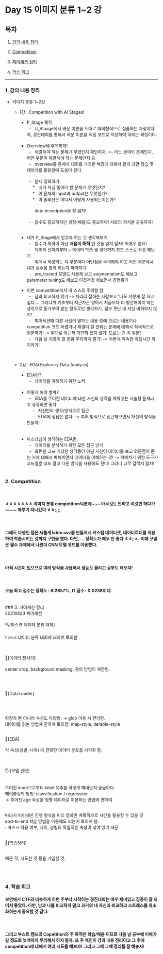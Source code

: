 # Day 15 이미지 분류 1~2 강

## 목차 

1. [강의 내용 정리](#1-강의-내용-정리)

2. [Competition](#2-Competition)

3. [피어세션 정리](#3-피어세션-정리)

<!--4. [흥미있던 질문들](#4-흥미있던-질문들)-->

4. [학습 회고](#4-학습-회고)



----

### 1. 강의 내용 정리

* 이미지 분류 1~2강
    * 1강 : Competition with AI Stages!
        * P_Stage 목적<br>
        &nbsp; - &nbsp; U_Staage에서 배운 이론을 토대로 대회형식으로 실습하는 과정이다. 즉, 경진대회를 통해서 배운 이론을 직접 코드로 작성하여 익히는 과정이다. <br>
        <br>

        * Overview에 주목하자!<br>
        &nbsp; - &nbsp; 해결해야 하는 문제가 무엇인지 확인하자. <- 어느 분야의 문제인지, 어떤 부분이 해결해야 되는 문제인지 등<br>
        &nbsp; - &nbsp; overview를 통해서 대회를 개최한 배경에 대해서 알게 되면 학습 및 데이터를 활용할때 도움이 된다.<br><br>
        &nbsp; - &nbsp; 문제 정의하기!<br>
        &nbsp;&nbsp;&nbsp;&nbsp; * &nbsp; 내가 지금 풀어야 할 문제가 무엇인지? <br>
        &nbsp;&nbsp;&nbsp;&nbsp; * &nbsp; 이 문제의 input과 output은 무엇인가?<br>
        &nbsp;&nbsp;&nbsp;&nbsp; * &nbsp; 이 솔루션은 어디서 어떻게 사용되는지는가?<br><br>
        &nbsp; - &nbsp; data description을 잘 읽자!<br><br>
        &nbsp; - &nbsp; 등수도 중요하지만 성장(배움)도 중요하다! 서로의 지식을 공유하자!<br>
        <br>

        * 내가 P_Stage에서 얻고자 하는 것 생각해보기 <br>
        &nbsp; - &nbsp; 등수가 목적이 아닌 __배움이 목적__ 인 것을 잊지 말자!!!!(매우 중요)<br>
        &nbsp; - &nbsp; 데이터 전처리부터 ~ 데이터 학습 및 평가까지 코드 스스로 작성 해보기<br>
        &nbsp; - &nbsp; 위에서 작성하는 각 부분마다 어떤점을 주의해야 하고 어떤 부분에서 내가 실수를 많이 하는지 파악하기<br>
        &nbsp; - &nbsp; pre_trained 모델도 사용해 보고 augmentation도 해보고 parameter tuning도 해보고 이것저것 해보면서 경험쌓기<br>

        * 이번 competition에서 내 스스로 주의할 점<br>
        &nbsp; - &nbsp; 남과 비교하지 않기 -> 차리리 잘하는 사람보고 '나도 저렇게 잘 하고 싶디.... 그러니까 기초부터 차근차근 쌓아서 지금보다 더 발전해야지'라는 생각으로 동기부여 받는 정도로만 생각하기, 결코 못난 내 자신 비하하지 않기!<br>
        &nbsp; - &nbsp; 피어세션때 다른 사람이 말하는 내용 중에 모르는 내용이나 competition 코드 어렵거나 해결이 잘 안되는 문제에 대해서 적극적으로 질문하기! -> 절대로 아는척 가만히 있지 않기! 모르는 건 꼭 질문! <br>
        &nbsp; - &nbsp; 다음 날 지장이 갈 만큼 무리하지 말기! -> 저번에 약속한 취침시간 꼭 지키기!<br>

        <br>

    * 2강 :  EDA(Explorary Data Analysis)
        * EDA란?<br>
        &nbsp; - &nbsp; 데이터를 이해하기 위한 노력<br> 
        <br>

        * 어떻게 해야 할까?<br>
        &nbsp; - &nbsp; EDA를 주어진 데이터에 대한 자신의 생각을 채워넣는 서술형 문제라고 생각하면 좋다.<br>
        &nbsp;&nbsp;&nbsp;&nbsp; - &nbsp; 자신만의 생각/방식으로 접근<br>
        &nbsp;&nbsp;&nbsp;&nbsp; - &nbsp; EDA에 정답은 없다. -> 여러 방식으로 접근해보면서 자신의 방식을 만들자!<br>
        <br>

        <br>

        * 마스터님이 생각하는 EDA란<br>
        &nbsp; - &nbsp; 데이터를 분석하기 위한 모든 접근 방식<br>
        &nbsp; - &nbsp; 화련한 코드 거창한 생각등이 아닌 자신이 데이터를 보고 의문점이 듣는 거에 대해서 파헤치면서 데이터를 이해하는 것! -> 파헤치기 위한 도구가 코드일뿐 코드 말고 다른 방식을 사용해도 된다! 그러니 너무 겁먹지 말자!<br>
        

        <br>
    

### 2. Competition
<br>

####  ㅎㅎㅎㅎㅎㅎㅎ 이미지 분류 competition덕분에~~~ 아무것도 안하고 이것만 하다가~~~~ 하루가 지나갔다 ㅎㅎ;;;;

<br>

#### 그래도 다행인 점은 새롭게 lable.csv를 만들어서 커스텀 데이터셋, 데이터로더를 이용하여 학습시키는 것까지 구현을 했다. 다만, ... 정확도가 매우 안 좋다 ㅎㅎ; <- 이때 모델은 필수 과제에서 나왔더 CNN 모델 코드를 이용했다.

<br>

#### 아직 시간이 있으므로 여러 방식을 사용해서 성능도 올리고 공부도 해보자!

<br>

#### 오늘 최고 점수는 정확도 : 6.2857%, f1 점수 : 0.0238이다.


<br>
### 3. 피어세션 정리
<br>
20210823 피어세션
<br><br>
🔍[마스크 데이터 분류 대회]
<br><br>
마스크 데이터 분류 대회에 대하여 토의함
 
<br><br>
📒[데이터 전처리]
<br><br>
center crop, background masking, 등의 방법이 제안됨.
 
<br><br>

📎[DataLoader]

<br><br>

확장자 뿐 아니라 속성도 다양함. → glob 이용 시 편리함.<br>
데이터를 읽는 방법에 관하여 토의함: map-style, iterable-style
 <br><br>

📝[EDA]
<br><br>
각 속성(성별, 나이) 에 관련한 데이터 분포를 시각화 함.

 
<br><br>
🖐[모델 관련]<br><br>

주어진 input으로부터 label 유추를 어떻게 해내는지 궁금하다.<br>
레이블링의 방법: classification / regression<br>
→ 주어진 age 속성을 정형 데이터로 이용하는 방법에 관하여<br><br>

따라서 피어세션 진행 형식을 미리 정하면 계획적으로 시간을 활용할 수 있을 것<br>
end-to-end 학습 방법을 이용해도 되는지 토의해 봄.<br>
: 마스크 착용 여부, 나이, 성별의 독립적인 속성이 섞여 있기 때문.<br><br>

 

🍋[학습정리]<br><br>

배운 것, 시도한 것 등을 기입할 것.



<br><br>

### 4. 학습 회고

#### 보안에서 CTF와 비슷하게 이번 주부터 시작하는 경진대회는 매우 재미있고 집중이 잘 되어서 좋았다. 다만, 남과 나를 비교하지 말고 과거의 내 자신과 비교하고 스트레스를 최소화하는게 중요할 것 같다.

<br>

#### 그리고 부스트 캠프의 Copetition의 주 목적은 학습/배움 이므로 다음 날 공부에 피해가 갈 정도로 늦게까지 무리해서 하지 말자. 또 주 메인이 강의 내용 정리이고 그 후에 competition에 대해서 여러 시도를 해보자! 그리고 그때 그때 정리를 잘 해놓자!

<br>



